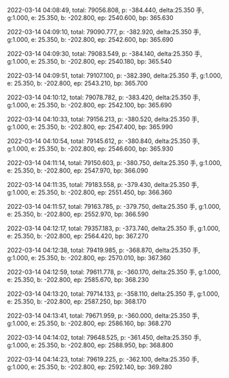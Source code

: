 2022-03-14 04:08:49, total: 79056.808, p: -384.440, delta:25.350 手, g:1.000, e: 25.350, b: -202.800, ep: 2540.600, bp: 365.630

2022-03-14 04:09:10, total: 79090.777, p: -382.920, delta:25.350 手, g:1.000, e: 25.350, b: -202.800, ep: 2542.600, bp: 365.690

2022-03-14 04:09:30, total: 79083.549, p: -384.140, delta:25.350 手, g:1.000, e: 25.350, b: -202.800, ep: 2540.180, bp: 365.540

2022-03-14 04:09:51, total: 79107.100, p: -382.390, delta:25.350 手, g:1.000, e: 25.350, b: -202.800, ep: 2543.210, bp: 365.700

2022-03-14 04:10:12, total: 79078.782, p: -383.420, delta:25.350 手, g:1.000, e: 25.350, b: -202.800, ep: 2542.100, bp: 365.690

2022-03-14 04:10:33, total: 79156.213, p: -380.520, delta:25.350 手, g:1.000, e: 25.350, b: -202.800, ep: 2547.400, bp: 365.990

2022-03-14 04:10:54, total: 79145.612, p: -380.840, delta:25.350 手, g:1.000, e: 25.350, b: -202.800, ep: 2546.600, bp: 365.930

2022-03-14 04:11:14, total: 79150.603, p: -380.750, delta:25.350 手, g:1.000, e: 25.350, b: -202.800, ep: 2547.970, bp: 366.090

2022-03-14 04:11:35, total: 79183.558, p: -379.430, delta:25.350 手, g:1.000, e: 25.350, b: -202.800, ep: 2551.450, bp: 366.360

2022-03-14 04:11:57, total: 79163.785, p: -379.750, delta:25.350 手, g:1.000, e: 25.350, b: -202.800, ep: 2552.970, bp: 366.590

2022-03-14 04:12:17, total: 79357.183, p: -373.740, delta:25.350 手, g:1.000, e: 25.350, b: -202.800, ep: 2564.420, bp: 367.270

2022-03-14 04:12:38, total: 79419.985, p: -368.870, delta:25.350 手, g:1.000, e: 25.350, b: -202.800, ep: 2570.010, bp: 367.360

2022-03-14 04:12:59, total: 79611.778, p: -360.170, delta:25.350 手, g:1.000, e: 25.350, b: -202.800, ep: 2585.670, bp: 368.230

2022-03-14 04:13:20, total: 79714.133, p: -358.110, delta:25.350 手, g:1.000, e: 25.350, b: -202.800, ep: 2587.250, bp: 368.170

2022-03-14 04:13:41, total: 79671.959, p: -360.000, delta:25.350 手, g:1.000, e: 25.350, b: -202.800, ep: 2586.160, bp: 368.270

2022-03-14 04:14:02, total: 79648.525, p: -361.450, delta:25.350 手, g:1.000, e: 25.350, b: -202.800, ep: 2588.950, bp: 368.800

2022-03-14 04:14:23, total: 79619.225, p: -362.100, delta:25.350 手, g:1.000, e: 25.350, b: -202.800, ep: 2592.140, bp: 369.280